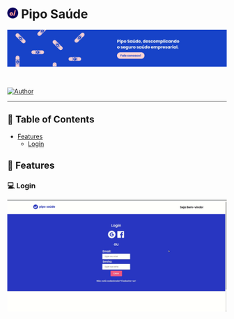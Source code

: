 # <img src=".github/images/logoPipo.png" width="25" height="25" /> Pipo Saúde

<p align="center">
   <img src=".github/images/bannerPipo.jpeg" />
</p>

<br />

<!-- <p align="center">
   <img src=".github/images/desktop-home.png" width="575" style="margin-right: 10px; margin-bottom: 5rem"/>
   <img src=".github/images/mobile-home.png" width="200" />
</p> -->

[![Author](https://img.shields.io/badge/author-GabrielVarela-1743c9?style=flat-square)](https://github.com/gabrielvrl)

---

## :pushpin: Table of Contents

-   [Features](#rocket-features)
    -   [Login](#computer-login)

## :rocket: Features

### :computer: Login

 <p align="center">
   <img src=".github/images/homePipo.gif" width="575" style="margin-right: 10px; margin-bottom: 5rem"/>
</p>
